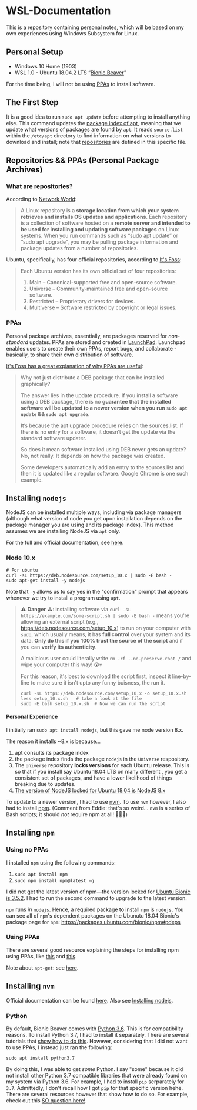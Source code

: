 # WSL-Documentation

This is a repository containing personal notes, which will be based on my own experiences using Windows Subsystem for Linux.

## Personal Setup
- Windows 10 Home (1903)
- WSL 1.0 - Ubuntu 18.04.2 LTS “[Bionic Beaver](http://releases.ubuntu.com/18.04/)”

For the time being, I will not be using [PPAs](#PPAs) to install software.

## The First Step
It is a good idea to run `sudo apt update` before attempting to install anything else. This command updates the [package index of apt](https://help.ubuntu.com/lts/serverguide/apt.html), meaning that we update what versions of packages are found by `apt`. It reads `source.list` within the `/etc/apt` directory to find information on what versions to download and install; note that [repositories](#what-are-repositories) are defined in this specific file.

## Repositories && PPAs (Personal Package Archives)
### What are repositories?
According to [Network World](networkworld.com/article/3305810/how-to-list-repositories-on-linux.html):
> A Linux repository is a **storage location from which your system retrieves and installs OS updates and applications**. Each repository is a collection of software hosted on a **remote server and intended to be used for installing and updating software packages** on Linux systems. When you run commands such as “sudo apt update” or “sudo apt upgrade”, you may be pulling package information and package updates from a number of repositories.

Ubuntu, specifically, has four official repositories, according to [It's Foss](https://itsfoss.com/ppa-guide/):
> Each Ubuntu version has its own official set of four repositories:
> 1. Main – Canonical-supported free and open-source software.
> 2. Universe – Community-maintained free and open-source software.
> 3. Restricted – Proprietary drivers for devices.
> 4. Multiverse – Software restricted by copyright or legal issues.

### PPAs
Personal package archives, essentially, are packages reserved for _non-standard_ updates. PPAs are stored and created in [LaunchPad](https://wiki.ubuntu.com/Launchpad). Launchpad enables users to create their own PPAs, report bugs, and collaborate - basically, to share their own distribution of software. 

[It's Foss has a great explanation of why PPAs are useful](https://itsfoss.com/ppa-guide/):
>  Why not just distribute a DEB package that can be installed graphically?
>
> The answer lies in the update procedure. If you install a software using a DEB package, there is no **guarantee that the installed software will be updated to a newer version when you run `sudo apt update` && `sudo apt upgrade`**.
>
> It’s because the apt upgrade procedure relies on the sources.list. If there is no entry for a software, it doesn’t get the update via the standard software updater.
>
> So does it mean software installed using DEB never gets an update? No, not really. It depends on how the package was created.
>
> Some developers automatically add an entry to the sources.list and then it is updated like a regular software. Google Chrome is one such example.

## Installing `nodejs`

NodeJS can be installed multiple ways, including via package managers (although what version of node you get upon installation depends on the package manager you are using and its package index). This method assumes we are installing NodeJS via `apt` only.

For the full and official documentation, see [here](https://github.com/nodesource/distributions/blob/master/README.md). 

### Node 10.x
```
# For ubuntu
curl -sL https://deb.nodesource.com/setup_10.x | sudo -E bash -
sudo apt-get install -y nodejs
```
Note that `-y` allows us to say yes in the "confirmation" prompt that appears whenever we try to install a program using `apt`.

> ⚠️ **Danger** ⚠️: installing software via `curl -sL https://example.com/some-script.sh | sudo -E bash -` means you're
> allowing an external script (e.g., <https://deb.nodesource.com/setup_10.x>) to run on your computer with `sudo`, which
> usually means, it has **full control** over your system and its data. **Only do this if you 100% trust the source of the script** and if you can **verify its authenticity**.
>
> A malicious user could literally write `rm -rf --no-preserve-root /` and wipe your computer this way! 😵💀
>
> For this reason, it's best to download the script first, inspect it line-by-line to make sure it isn't upto any funny buisness, the run it.
>
>     curl -sL https://deb.nodesource.com/setup_10.x -o setup_10.x.sh
>     less setup_10.x.sh   # take a look at the file
>     sudo -E bash setup_10.x.sh  # Now we can run the script

#### Personal Experience
I initially ran `sudo apt install nodejs`, but this gave me node version 8.x.

The reason it installs ~8.x is because...

 1. apt consults its package index
 2. the package index finds the package `nodejs` in the `Universe` respository.
 3. The `Universe` repository **locks versions** for each Ubuntu release. This is so that if you install say Ubuntu 18.04 LTS on many different , you get a consistent set of packages, and have a lower likelihood of things breaking due to updates.
 4. [The version of NodeJS locked for Ubuntu 18.04 is NodeJS 8.x](https://packages.ubuntu.com/bionic/nodejs)

To update to a newer version, I had to use [nvm](#installing-nvm). To use `nvm` however, I also had to install [npm](#installing-npm). (Comment from Eddie: that's so weird... `nvm` is a series of Bash scripts; it should _not_ require npm at all! 🤔🤔🤔)

## Installing `npm`
### Using no PPAs
I installed `npm` using the following commands:
1. `sudo apt install npm`
2. `sudo npm install npm@latest -g`

I did not get the latest version of npm—the version locked for [Ubuntu Bionic is 3.5.2](https://packages.ubuntu.com/bionic/npm). I had to run the second command to upgrade to the latest version.

`npm` runs _in_ `nodejs`. Hence, a required package to install `npm` is `nodejs`. You can see all of `npm`'s dependent packages on the Ubunutu 18.04 Bionic's package page for `npm`: <https://packages.ubuntu.com/bionic/npm#pdeps>

### Using PPAs
There are several good resource explaining the steps for installing npm using PPAs, like [this](https://www.digitalocean.com/community/tutorials/how-to-install-node-js-on-ubuntu-18-04) and [this](https://tecadmin.net/install-latest-nodejs-npm-on-ubuntu/).

Note about `apt-get`: see [here](https://itsfoss.com/apt-vs-apt-get-difference/).

## Installing `nvm`
Official documentation can be found [here](https://gist.github.com/d2s/372b5943bce17b964a79#installing-nodejs-with-nvm-to-linux--macos--wsl). Also see [Installing nodejs](installing-nodejs).

### Python
By default, Bionic Beaver comes with [Python 3.6](https://packages.ubuntu.com/bionic/python/). This is for compatibility reasons. To install Python 3.7, I had to install it separately. There are several tutorials that [show how to do this](https://linuxize.com/post/how-to-install-python-3-7-on-ubuntu-18-04/). However, considering that I did not want to use PPAs, I instead just ran the following:

```
sudo apt install python3.7
```

By doing this, I was able to get _some_ Python. I say "some" because it did not install other Python 3.7 compatible libraries that were already found on my system via Python 3.6. For example, I had to install `pip` serparately for `3.7`. Admittedly, I don't recall how I got `pip` for that specific version hehe. There are several resources however that show how to do so. For example, check out this [SO question here!](https://stackoverflow.com/questions/54633657/how-to-install-pip-for-python-3-7-on-ubuntu-18).
